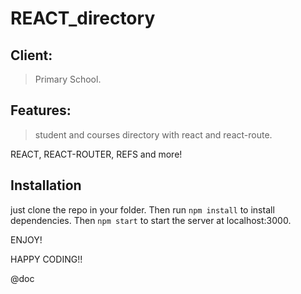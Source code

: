 # REACT_directory
## Client:
> Primary School.

## Features: 
> student and courses directory with react and react-route.

REACT, REACT-ROUTER, REFS and more!

## Installation
just clone the repo in your folder. Then run <code>npm install</code> to install dependencies. Then <code>npm start</code> to start the server at localhost:3000.

ENJOY!

HAPPY CODING!!

@doc
